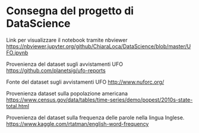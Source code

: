 # Consegna del progetto di DataScience

Link per visualizzare il notebook tramite nbviewer
https://nbviewer.jupyter.org/github/ChiaraLoca/DataScience/blob/master/UFO.ipynb

Provenienza del dataset sugli avvistamenti UFO
https://github.com/planetsig/ufo-reports

Fonte del dataset sugli avvistamenti UFO
http://www.nuforc.org/

Provenienza dataset sulla popolazione americana
https://www.census.gov/data/tables/time-series/demo/popest/2010s-state-total.html

Provenienza del dataset sulla frequenza delle parole nella lingua Inglese.
https://www.kaggle.com/rtatman/english-word-frequency
